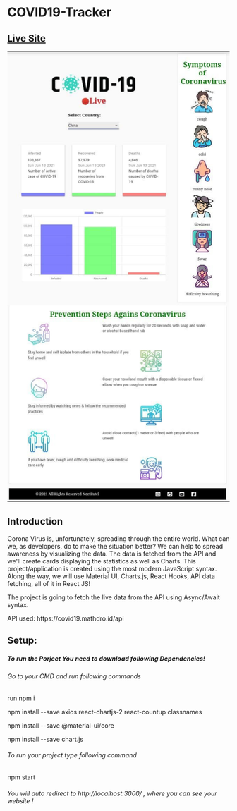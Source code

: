 # COVID19-Tracker

<h2><a href="https://covid19-tracker-ef408.web.app/"> Live Site </a></h2>
<center><a href="/"> <img src="https://github.com/PatelNeet/covid19-tracker/blob/main/src/images/websiteview.jpg"> </a></center>


<h2> Introduction </h2>
<p>
Corona Virus is, unfortunately, spreading through the entire world. What can we, as developers, do to make the situation better? We can help to spread awareness by visualizing the data. The data is fetched from the API and we'll create cards displaying the statistics as well as Charts. This project/application is created using the most modern JavaScript syntax. Along the way, we will use Material UI, Charts.js, React Hooks, API data fetching, all of it in React JS!

The project is going to fetch the live data from the API using Async/Await syntax. 
<p>API used: https://covid19.mathdro.id/api</p>
</p>

 

<h2>Setup:</h2>

<h5>To run the Porject You need to download following Dependencies!</h5>

<h6>Go to your CMD and run following commands</h6>
<p>run npm i </p> 
<p>npm install --save axios react-chartjs-2 react-countup classnames</p>
<p>npm install --save @material-ui/core</p>
<p>npm install --save chart.js</p>

<h6>To run your project type following command</h6>
<p>npm start</p>

<h6>You will auto redirect to http://localhost:3000/ , where you can see your website !</h6>


